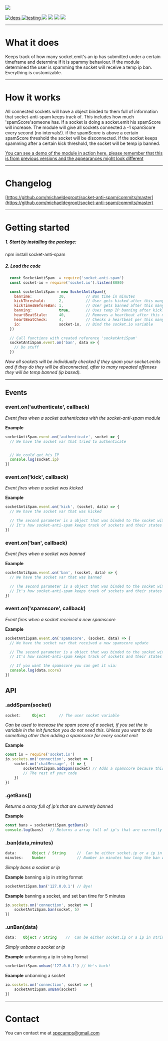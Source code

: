 [![](https://nodei.co/npm/socket-anti-spam.png?downloads=true&downloadRank=true&stars=true)](https://www.npmjs.com/package/socket-anti-spam)

[![](https://david-dm.org/michaeldegroot/socket-anti-spam.svg 'deps') ](https://david-dm.org/michaeldegroot/socket-anti-spam 'david-dm')
[![](https://travis-ci.org/michaeldegroot/socket-anti-spam.svg?branch=master 'testing') ](https://travis-ci.org/michaeldegroot/socket-anti-spam 'travis-ci')
[![](https://coveralls.io/repos/michaeldegroot/socket-anti-spam/badge.svg?branch=master&service=github)](https://coveralls.io/github/michaeldegroot/socket-anti-spam?branch=master)
![](https://img.shields.io/badge/Node-%3E%3D6.0-green.svg)
![](https://img.shields.io/npm/dt/socket-anti-spam.svg)
![](https://img.shields.io/npm/l/express.svg)
___
# What it does


Keeps track of how many socket.emit's an ip has submitted under a certain timeframe and determine if it is spammy behaviour.
If the module determined the user is spamming the socket will receive a temp ip ban. Everything is customizable.


___
# How it works
All connected sockets will have a object binded to them full of information that socket-anti-spam keeps track of.
This includes how much 'spamScore'someone has. If a socket is doing a socket.emit his spamScore will increase.
The module will give all sockets connected a -1 spamScore every second (no intervals!).
if the spamScore is above a certain spamScore threshold the socket will be disconnected.
If the socket keeps spamming after a certain kick threshold, the socket will be temp ip banned.


[You can see a demo of the module in action here, please remember that this is from previous versions and the appearances might look different](https://bitbucket.org/repo/kR4677/images/1013607973-socketspam.gif)
___
# Changelog


[https://github.com/michaeldegroot/socket-anti-spam/commits/master](https://github.com/michaeldegroot/socket-anti-spam/commits/master)
___
#  Getting started


##### 1. Start by installing the package:
  npm install socket-anti-spam

##### 2. Load the code

```javascript
  const SocketAntiSpam  = require('socket-anti-spam')
  const socket-io = require('socket.io').listen(8080)

  const socketAntiSpam = new SocketAntiSpam({
    banTime:            30,         // Ban time in minutes
    kickThreshold:      2,          // User gets kicked after this many spam score
    kickTimesBeforeBan: 1,          // User gets banned after this many kicks
    banning:            true,       // Uses temp IP banning after kickTimesBeforeBan
    heartBeatStale:     40,         // Removes a heartbeat after this many seconds
    heartBeatCheck:     4,          // Checks a heartbeat per this many seconds
    io:                 socket-io,  // Bind the socket.io variable
  })

  // Call functions with created reference 'socketAntiSpam'
  socketAntiSpam.event.on('ban', data => {
    // Do stuff
  })
````

_Now all sockets will be individually checked if they spam your socket.emits and if they do they will be disconnected, after to many repeated offenses they will be temp banned (ip based)._

___

## Events


###  event.on('authenticate', callback)
_Event fires when a socket authenticates with the socket-anti-spam module_

__Example__

````js
socketAntiSpam.event.on('authenticate', socket => {
  // We have the socket var that tried to authenticate


  // We could get his IP
  console.log(socket.ip)
})
````


###  event.on('kick', callback)
_Event fires when a socket was kicked_

__Example__

````js
socketAntiSpam.event.on('kick', (socket, data) => {
  // We have the socket var that was kicked

  // The second parameter is a object that was binded to the socket with some extra information
  // It's how socket-anti-spam keeps track of sockets and their states
})
````


###  event.on('ban', callback)
_Event fires when a socket was banned_

__Example__

````js
socketAntiSpam.event.on('ban', (socket, data) => {
  // We have the socket var that was banned

  // The second parameter is a object that was binded to the socket with some extra information
  // It's how socket-anti-spam keeps track of sockets and their states
})
````


###  event.on('spamscore', callback)
_Event fires when a socket received a new spamscore_

__Example__

````js
socketAntiSpam.event.on('spamscore', (socket, data) => {
  // We have the socket var that received a new spamscore update

  // The second parameter is a object that was binded to the socket with some extra information
  // It's how socket-anti-spam keeps track of sockets and their states

  // If you want the spamscore you can get it via:
  console.log(data.score)
})
````

## API


###  .addSpam(socket)
```js
socket:     Object      // The user socket variable
```
_Can be used to increase the spam score of a socket, if you set the io variable in the init function you do not need this. Unless you want to do something other then adding a spamscore for every socket emit_

__Example__

````js
const io = require('socket.io')
io.sockets.on('connection', socket => {
    socket.on('chatMessage', () => {
        socketAntiSpam.addSpam(socket) // Adds a spamscore because this socket sent a emit
        // The rest of your code
    })
})
````

###  .getBans()
_Returns a array full of ip's that are currently banned_

__Example__

````js
const bans = socketAntiSpam.getBans()
console.log(bans)   // Returns a array full of ip's that are currently banned
````
###  .ban(data,minutes)
```js
data:       Object / String     //  Can be either socket.ip or a ip in string format you want to ban
minutes:    Number              // Number in minutes how long the ban will be active, if not supplied default will be used (60)
```
_Simply bans a socket or ip_

__Example__ banning a ip in string format

````js
socketAntiSpam.ban('127.0.0.1') // Bye!
````

__Example__ banning a socket, and set ban time for 5 minutes

````js
io.sockets.on('connection', socket => {
    socketAntiSpam.ban(socket, 5)
})
````
###  .unBan(data)
```js
data:   Object / String    //  Can be either socket.ip or a ip in string format you want to unban
```
_Simply unbans a socket or ip_

__Example__ unbanning a ip in string format

````js
socketAntiSpam.unban('127.0.0.1') // He's back!
````

__Example__ unbanning a socket

````js
io.sockets.on('connection', socket => {
    socketAntiSpam.unBan(socket)
})
````

___
# Contact
You can contact me at specamps@gmail.com
